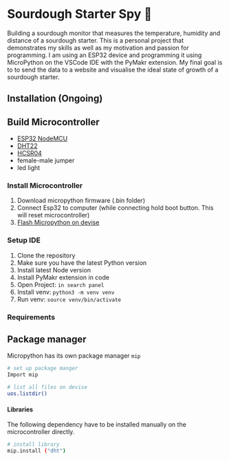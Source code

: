 # Sourdough Starter Spy 🍞

Building a sourdough monitor that measures the temperature, humidity and distance of a sourdough starter. 
This is a personal project that demonstrates my skills as well as my motivation and passion for programming. 
I am using an ESP32 device and programming it using MicroPython on the VSCode IDE with the PyMakr extension. 
My final goal is to to send the data to a website and visualise the ideal state of growth of a sourdough starter.

## Installation (Ongoing)

## Build Microcontroller 

* [ESP32 NodeMCU](https://www.berrybase.de/esp32-nodemcu-development-board)
* [DHT22](https://www.berrybase.de/DHT22-Digitaler-Temperatur-und-Luftfeuchtesensor)
* [HCSR04](https://www.berrybase.de/seeed-grove-ultraschall-abstandssensor)
* female-male jumper 
* led light


### Install Microcontroller

1. Download micropython firmware (.bin folder)
2. Connect Esp32 to computer (while connecting hold boot button. This will reset microcontroller)
3. [Flash Micropython on devise](https://electrocredible.com/micropython-on-esp32-thonny-example/)


### Setup IDE

1. Clone the repository
2. Make sure you have the latest Python version
3. Install latest Node version
4. Install PyMakr extension in code
5. Open Project: `in search panel`
6. Install venv: `python3 -m venv venv`
7. Run venv: `source venv/bin/activate`


### Requirements 

## Package manager
Micropython has its own package manager `mip` 

```bash
# set up package manger 
Import mip

# list all files on devise
uos.listdir()
```


#### Libraries

The following dependency have to be installed manually on the microcontroller directly. 

```bash
# install library 
mip.install ("dht")
```